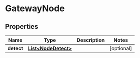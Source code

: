 

# GatewayNode


## Properties

| Name | Type | Description | Notes |
|------------ | ------------- | ------------- | -------------|
|**detect** | [**List&lt;NodeDetect&gt;**](NodeDetect.md) |  |  [optional] |



